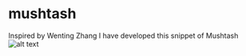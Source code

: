 # mushtash
Inspired by Wenting Zhang I have developed this snippet of Mushtash
![alt text](https://github.com/priyeshwalunj/mushtash/mushtash.gif)

